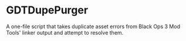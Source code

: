 # GDTDupePurger
A one-file script that takes duplicate asset errors from Black Ops 3 Mod Tools' linker output and attempt to resolve them.
